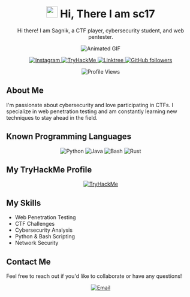 <h1 align="center">
  <img src="https://media.giphy.com/media/hvRJCLFzcasrR4ia7z/giphy.gif" width="30px"> Hi, There I am sc17
</h1>

<p align="center">Hi there! I am Sagnik, a CTF player, cybersecurity student, and web pentester.</p>

<p align="center">
  <img src="https://media3.giphy.com/media/26tn33aiTi1jkl6H6/giphy.gif?cid=6c09b9528xrvdxgpd6rtyl2j6g4kkrbqo13gnskmut7zeiu3&ep=v1_internal_gif_by_id&rid=giphy.gif&ct=g" alt="Animated GIF">
</p>

<p align="center">
  <a href="https://instagram.com/sagnik.chandra_">
    <img src="https://img.shields.io/badge/Instagram-E4405F?logo=instagram&logoColor=white" alt="Instagram">
  </a>
  <a href="https://tryhackme.com/p/Sc17">
    <img src="https://img.shields.io/badge/TryHackMe-212C42?logo=tryhackme&logoColor=white" alt="TryHackMe">
  </a>
  <a href="https://linktr.ee/Sc17_">
    <img src="https://img.shields.io/badge/Linktree-39E09B?logo=linktree&logoColor=white" alt="Linktree">
  </a>
  <a href="https://github.com/MIISTERC">
    <img src="https://img.shields.io/github/followers/MIISTERC?label=Follow&style=social" alt="GitHub followers">
  </a>
</p>

<p align="center">
  <img src="https://visitor-badge.laobi.icu/badge?page_id=MIISTERC.MIISTERC" alt="Profile Views">
</p>

## About Me

I'm passionate about cybersecurity and love participating in CTFs. I specialize in web penetration testing and am constantly learning new techniques to stay ahead in the field.

## Known Programming Languages

<p align="center">
  <img src="https://img.shields.io/badge/Python-3776AB?logo=python&logoColor=white" alt="Python">
  <img src="https://img.shields.io/badge/Java-007396?logo=java&logoColor=white" alt="Java">
  <img src="https://img.shields.io/badge/Bash-4EAA25?logo=gnu-bash&logoColor=white" alt="Bash">
  <img src="https://img.shields.io/badge/Rust-000000?logo=rust&logoColor=white" alt="Rust">
</p>

## My TryHackMe Profile

<p align="center">
  <a href="https://tryhackme.com/p/Sc17">
    <img src="https://tryhackme-badges.s3.amazonaws.com/Sc17.png" alt="TryHackMe">
  </a>
</p>

## My Skills

- Web Penetration Testing
- CTF Challenges
- Cybersecurity Analysis
- Python & Bash Scripting
- Network Security

## Contact Me

Feel free to reach out if you'd like to collaborate or have any questions!

<p align="center">
  <a href="mailto:sagnikchandra9@gmail.com">
    <img src="https://img.shields.io/badge/Email-D14836?logo=gmail&logoColor=white" alt="Email">
  </a>
</p>
